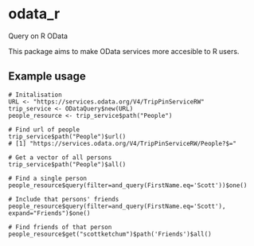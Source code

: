 # odata_r
Query on R OData

This package aims to make OData services more accesible to R users.

## Example usage

```{R}
# Initalisation
URL <- "https://services.odata.org/V4/TripPinServiceRW"
trip_service <- ODataQuery$new(URL)
people_resource <- trip_service$path("People") 

# Find url of people
trip_service$path("People")$url()
# [1] "https://services.odata.org/V4/TripPinServiceRW/People?$="

# Get a vector of all persons
trip_service$path("People")$all()

# Find a single person
people_resource$query(filter=and_query(FirstName.eq='Scott'))$one()

# Include that persons' friends
people_resource$query(filter=and_query(FirstName.eq='Scott'), expand="Friends")$one()

# Find friends of that person
people_resource$get("scottketchum")$path('Friends')$all()
```

